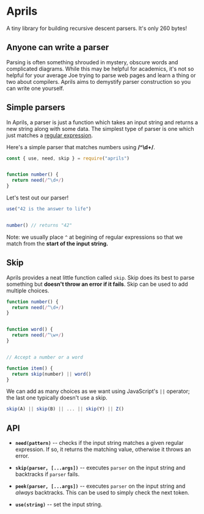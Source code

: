 # Aprils

A tiny library for building recursive descent parsers. It's only 260 bytes!


## Anyone can write a parser

Parsing is often something shrouded in mystery, obscure words and complicated diagrams. While this may be helpful for academics, it's not so helpful for your average Joe trying to parse web pages and learn a thing or two about compilers. Aprils aims to demystify parser construction so you can write one yourself.


## Simple parsers

In Aprils, a parser is just a function which takes an input string and returns a new string along with some data. The simplest type of parser is one which just matches a [regular expression](https://brilliant.org/wiki/regular-expressions/).


Here's a simple parser that matches numbers using **/^\d+/**.

```js
const { use, need, skip } = require("aprils")


function number() {
  return need(/^\d+/)
}
```

Let's test out our parser!

```js
use("42 is the answer to life")


number() // returns "42"
```

Note: we usually place `^` at begining of regular expressions so that we match from the **start of the input string.**



## Skip

Aprils provides a neat little function called `skip`. Skip does its best to parse something but **doesn't throw an error if it fails**. Skip can be used to add multiple choices.

```js
function number() {
  return need(/^\d+/)
}


function word() {
  return need(/^\w+/)
}


// Accept a number or a word

function item() {
  return skip(number) || word()
}
```

We can add as many choices as we want using JavaScript's `||` operator; the last one typically doesn't use a skip.

```js
skip(A) || skip(B) || ... || skip(Y) || Z()
```



## API

* **`need(pattern)`** -- checks if the input string matches a given regular expression. If so, it returns the matching value, otherwise it throws an error.

* **`skip(parser, [...args])`** -- executes `parser` on the input string and backtracks if `parser` fails.

* **`peek(parser, [...args])`** -- executes `parser` on the input string and *always* backtracks. This can be used to simply check the next token.

* **`use(string)`** -- set the input string.
